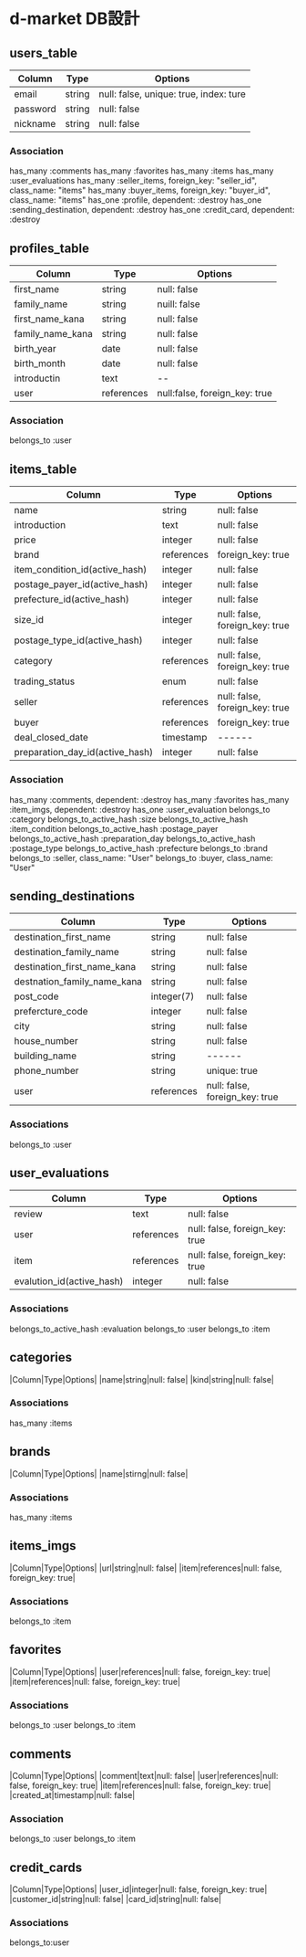 # d-market DB設計

## users_table
|Column|Type|Options|
|------|----|-------|
|email|string|null: false, unique: true, index: ture|
|password|string|null: false|
|nickname|string|null: false|
### Association
  has_many :comments
  has_many :favorites
  has_many :items
  has_many :user_evaluations
  has_many :seller_items, foreign_key: "seller_id", class_name: "items"
  has_many :buyer_items, foreign_key: "buyer_id", class_name: "items"
  has_one :profile, dependent: :destroy
  has_one :sending_destination, dependent: :destroy
  has_one :credit_card, dependent: :destroy

## profiles_table
|Column|Type|Options|
|------|----|-------|
|first_name|string|null: false|
|family_name|string|nuill: false|
|first_name_kana|string|null: false|
|family_name_kana|string|null: false|
|birth_year|date|null: false|
|birth_month|date|null: false|
|introductin|text|--|
|user|references|null:false, foreign_key: true|

### Association
  belongs_to :user

## items_table
|Column|Type|Options|
|------|----|-------|
|name|string|null: false|
|introduction|text|null: false|
|price|integer|null: false|
|brand|references|foreign_key: true|
|item_condition_id(active_hash)|integer|null: false|
|postage_payer_id(active_hash)|integer|null: false|
|prefecture_id(active_hash)|integer|null: false|
|size_id|integer|null: false, foreign_key: true|
|postage_type_id(active_hash)|integer|null: false|
|category|references|null: false, foreign_key: true|
|trading_status|enum|null: false|
|seller|references|null: false, foreign_key: true|
|buyer|references|foreign_key: true|
|deal_closed_date|timestamp|------|
|preparation_day_id(active_hash)|integer|null: false|

### Association
  has_many :comments, dependent: :destroy
  has_many :favorites
  has_many :item_imgs, dependent: :destroy
  has_one :user_evaluation
  belongs_to :category
  belongs_to_active_hash :size
  belongs_to_active_hash :item_condition
  belongs_to_active_hash :postage_payer
  belongs_to_active_hash :preparation_day
  belongs_to_active_hash :postage_type
  belongs_to_active_hash :prefecture
  belongs_to :brand
  belongs_to :seller, class_name: "User"
  belongs_to :buyer, class_name: "User"

## sending_destinations
|Column|Type|Options|
|------|----|-------|
|destination_first_name|string|null: false|
|destination_family_name|string|null: false|
|destination_first_name_kana|string|null: false|
|destnation_family_name_kana|string|null: false|
|post_code|integer(7)|null: false|
|prefercture_code|integer|null: false|
|city|string|null: false|
|house_number|string|null: false|
|building_name|string|------|
|phone_number|string|unique: true|
|user|references|null: false, foreign_key: true|
### Associations
  belongs_to :user

## user_evaluations
|Column|Type|Options|
|------|----|-------|
|review|text|null: false|
|user|references|null: false, foreign_key: true|
|item|references|null: false, foreign_key: true|
|evalution_id(active_hash)|integer|null: false|
### Associations
  belongs_to_active_hash :evaluation
  belongs_to :user
  belongs_to :item

## categories
|Column|Type|Options|
|name|string|null: false|
|kind|string|null: false|
### Associations
  has_many :items

## brands
|Column|Type|Options|
|name|stirng|null: false|
### Associations
  has_many :items

## items_imgs
|Column|Type|Options|
|url|string|null: false|
|item|references|null: false, foreign_key: true|
### Associations
  belongs_to :item

## favorites
|Column|Type|Options|
|user|references|null: false, foreign_key: true|
|item|references|null: false, foreign_key: true|
### Associations
  belongs_to :user
  belongs_to :item

## comments
|Column|Type|Options|
|comment|text|null: false|
|user|references|null: false, foreign_key: true|
|item|references|null: false, foreign_key: true|
|created_at|timestamp|null: false|
### Association
  belongs_to :user
  belongs_to :item

## credit_cards
|Column|Type|Options|
|user_id|integer|null: false, foreign_key: true|
|customer_id|string|null: false|
|card_id|string|null: false|
### Associations
  belongs_to:user